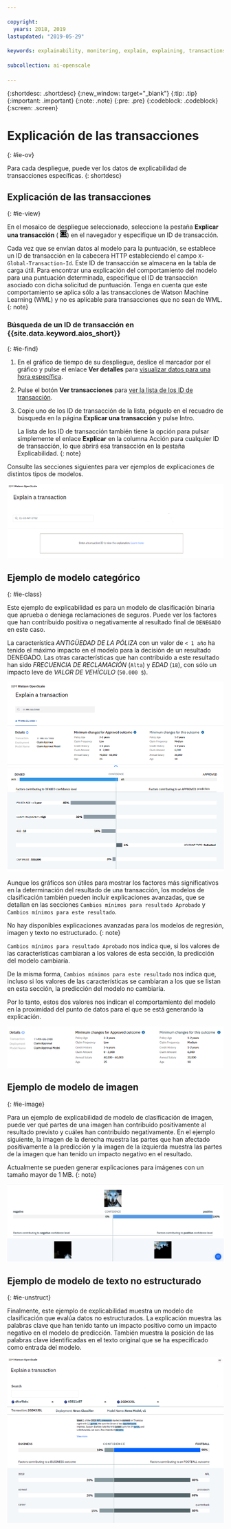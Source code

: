 ```yaml
---

copyright:
  years: 2018, 2019
lastupdated: "2019-05-29"

keywords: explainability, monitoring, explain, explaining, transactions, transaction ID

subcollection: ai-openscale

---
```


{:shortdesc: .shortdesc}
{:new_window: target="_blank"}
{:tip: .tip}
{:important: .important}
{:note: .note}
{:pre: .pre}
{:codeblock: .codeblock}
{:screen: .screen}

# Explicación de las transacciones
{: #ie-ov}

Para cada despliegue, puede ver los datos de explicabilidad de transacciones específicas.
{: shortdesc}

## Explicación de las transacciones
{: #ie-view}

En el mosaico de despliegue seleccionado, seleccione la pestaña **Explicar una transacción** ( ![Pestaña Explicar una transacción](images/insight-transact-tab.png)) en el navegador y especifique un ID de transacción.

Cada vez que se envían datos al modelo para la puntuación, se establece un ID de transacción en la cabecera HTTP estableciendo el campo `X-Global-Transaction-Id`. Este ID de transacción se almacena en la tabla de carga útil. Para encontrar una explicación del comportamiento del modelo para una puntuación determinada, especifique el ID de transacción asociado con dicha solicitud de puntuación. Tenga en cuenta que este comportamiento se aplica sólo a las transacciones de Watson Machine Learning (WML) y no es aplicable para transacciones que no sean de WML.
{: note}

### Búsqueda de un ID de transacción en {{site.data.keyword.aios_short}}
{: #ie-find}

1.  En el gráfico de tiempo de su despliegue, deslice el marcador por el gráfico y pulse el enlace **Ver detalles** para [visualizar datos para una hora específica](/docs/services/ai-openscale?topic=ai-openscale-it-ov#it-vdet).
1.  Pulse el botón **Ver transacciones** para [ver la lista de los ID de transacción](/docs/services/ai-openscale?topic=ai-openscale-it-ov#it-tra).
1.  Copie uno de los ID de transacción de la lista, péguelo en el recuadro de búsqueda en la página **Explicar una transacción** y pulse Intro.

    La lista de los ID de transacción también tiene la opción para pulsar simplemente el enlace **Explicar** en la columna Acción para cualquier ID de transacción, lo que abrirá esa transacción en la pestaña Explicabilidad.
    {: note}

  Consulte las secciones siguientes para ver ejemplos de explicaciones de distintos tipos de modelos.

  ![ID de transacción de explicabilidad](images/insight-explain-trans-id.png)

## Ejemplo de modelo categórico
{: #ie-class}

Este ejemplo de explicabilidad es para un modelo de clasificación binaria que aprueba o deniega reclamaciones de seguros. Puede ver los factores que han contribuido positiva o negativamente al resultado final de `DENEGADO` en este caso.

La característica *ANTIGÜEDAD DE LA PÓLIZA* con un valor de `< 1 año` ha tenido el máximo impacto en el modelo para la decisión de un resultado DENEGADO. Las otras características que han contribuido a este resultado han sido *FRECUENCIA DE RECLAMACIÓN* (`Alta`) y *EDAD* (`18`), con sólo un impacto leve de *VALOR DE VEHÍCULO* (`50.000 $`).

![Clasificación binaria de la explicabilidad](images/insight-explain-binary.png)

Aunque los gráficos son útiles para mostrar los factores más significativos en la determinación del resultado de una transacción, los modelos de clasificación también pueden incluir explicaciones avanzadas, que se detallan en las secciones `Cambios mínimos para resultado Aprobado` y `Cambios mínimos para este resultado`.

No hay disponibles explicaciones avanzadas para los modelos de regresión, imagen y texto no estructurado.
{: note}

`Cambios mínimos para resultado Aprobado` nos indica que, si los valores de las características cambiaran a los valores de esta sección, la predicción del modelo cambiaría.

De la misma forma, `Cambios mínimos para este resultado` nos indica que, incluso si los valores de las características se cambiaran a los que se listan en esta sección, la predicción del modelo no cambiaría.

Por lo tanto, estos dos valores nos indican el comportamiento del modelo en la proximidad del punto de datos para el que se está generando la explicación.

![Explicabilidad - Clasificación binaria](images/insight-explain-binary2.png)

## Ejemplo de modelo de imagen
{: #ie-image}

Para un ejemplo de explicabilidad de modelo de clasificación de imagen, puede ver qué partes de una imagen han contribuido positivamente al resultado previsto y cuáles han contribuido negativamente. En el ejemplo siguiente, la imagen de la derecha muestra las partes que han afectado positivamente a la predicción y la imagen de la izquierda muestra las partes de la imagen que han tenido un impacto negativo en el resultado.

Actualmente se pueden generar explicaciones para imágenes con un tamaño mayor de 1 MB.
{: note}

![Explicabilidad - Clasificación de imagen](images/insight-explain-image.png)

## Ejemplo de modelo de texto no estructurado
{: #ie-unstruct}

Finalmente, este ejemplo de explicabilidad muestra un modelo de clasificación que evalúa datos no estructurados. La explicación muestra las palabras clave que han tenido tanto un impacto positivo como un impacto negativo en el modelo de predicción. También muestra la posición de las palabras clave identificadas en el texto original que se ha especificado como entrada del modelo.

![Explicabilidad - Clasificación de imagen](images/insight-explain-text.png)
